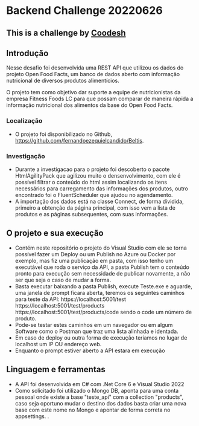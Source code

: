 # Backend Challenge 20220626  
## This is a challenge by [Coodesh](https://coodesh.com/)


## Introdução

Nesse desafio foi desenvolvida uma REST API que utilizou os dados do projeto Open Food Facts, um banco de dados aberto com informação nutricional de diversos produtos alimentícios.

O projeto tem como objetivo dar suporte a equipe de nutricionistas da empresa Fitness Foods LC para que possam comparar de maneira rápida a informação nutricional dos alimentos da base do Open Food Facts.

### Localização 
 
- O projeto foi disponibilizado no Github, https://github.com/fernandoezequielcandido/Beltis.

### Investigação

- Durante a investigacao para o projeto foi descoberto o pacote HtmlAgilityPack que agilizou muito o densenvolvimento, com ele é possível filtrar o conteúdo do html assim localizando os itens necessários para carregamento das informações dos produtos, outro encontrado foi o FluentScheduler que ajudou no agendamento.
- A importação dos dados está na classe Connect, de forma dividida, primeiro a obtenção da página principal, com isso vem a lista de produtos e as páginas subsequentes, com suas informações. 
## O projeto e sua execução

- Contém neste repositório o projeto do Visual Studio com ele se torna possível fazer um Deploy ou um Publish no Azure ou Docker por exemplo, mas fiz uma publicação em pasta, com isso tenho um executável que roda o serviço da API, a pasta Publish tem o conteúdo pronto para execução sem necessidade de publicar novamente, a não ser que seja o caso de mudar a forma. 
- Basta executar baixando a pasta Publish, execute Teste.exe e aguarde, uma janela de prompt ficara aberta, teremos os seguintes caminhos para teste da API:
https://localhost:5001/test
https://localhost:5001/test/products
https://localhost:5001/test/products/code sendo o code um número de produto.
- Pode-se testar estes caminhos em um navegador ou em algum Software como o Postman que traz uma lista alinhada e identada.
- Em caso de deploy ou outra forma de execução teriamos no lugar de localhost um IP OU endereço web. 
- Enquanto o prompt estiver aberto a API estara em execução
 
## Linguagem e ferramentas
- A API foi desenvolvida em C# com .Net Core 6 e Visual Studio 2022
- Como solicitado foi utilizado o Mongo DB, aponta para uma conta pessoal onde existe a base "teste_api" com a collection "products", caso seja oportuno mudar o destino dos dados basta criar uma nova base com este nome no Mongo e apontar de forma correta no appsettings. .

